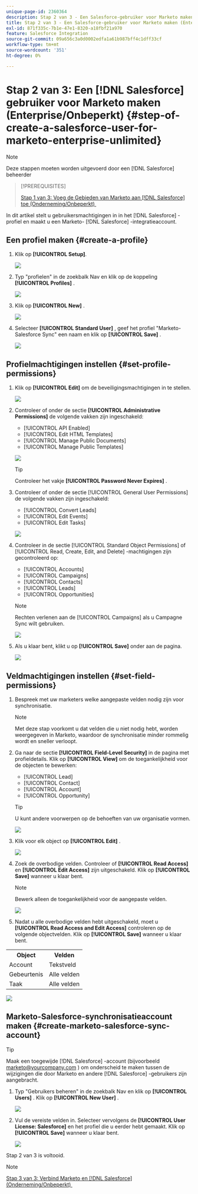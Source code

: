 ```yaml
---
unique-page-id: 2360364
description: Stap 2 van 3 - Een Salesforce-gebruiker voor Marketo maken (Enterprise/Unlimited) - Marketo Docs - Productdocumentatie
title: Stap 2 van 3 - Een Salesforce-gebruiker voor Marketo maken (Enterprise/Onbeperkt)
exl-id: 871f335c-7b1e-47e1-8320-a18fbf21a970
feature: Salesforce Integration
source-git-commit: 09a656c3a0d0002edfa1a61b987bff4c1dff33cf
workflow-type: tm+mt
source-wordcount: '351'
ht-degree: 0%

---
```


# Stap 2 van 3: Een [!DNL Salesforce] gebruiker voor Marketo maken (Enterprise/Onbeperkt) {#step-of-create-a-salesforce-user-for-marketo-enterprise-unlimited}

>[!NOTE]
>
>Deze stappen moeten worden uitgevoerd door een [!DNL Salesforce] beheerder

>[!PREREQUISITES]
>
>[&#x200B; Stap 1 van 3: Voeg de Gebieden van Marketo aan  [!DNL Salesforce]  toe (Onderneming/Onbeperkt) &#x200B;](/help/marketo/product-docs/crm-sync/salesforce-sync/setup/enterprise-unlimited-edition/step-1-of-3-add-marketo-fields-to-salesforce-enterprise-unlimited.md)

In dit artikel stelt u gebruikersmachtigingen in in het [!DNL Salesforce] -profiel en maakt u een Marketo- [!DNL Salesforce] -integratieaccount.

## Een profiel maken {#create-a-profile}

1. Klik op **[!UICONTROL Setup]**.

   ![](assets/image2015-6-11-16-3a15-3a27.png)

1. Typ &quot;profielen&quot; in de zoekbalk Nav en klik op de koppeling **[!UICONTROL Profiles]** .

   ![](assets/sfdc-profiles-hands.png)

1. Klik op **[!UICONTROL New]** .

   ![](assets/image2014-12-9-9-3a19-3a15.png)

1. Selecteer **[!UICONTROL Standard User]** , geef het profiel &quot;Marketo-Salesforce Sync&quot; een naam en klik op **[!UICONTROL Save]** .

   ![](assets/image2014-12-9-9-3a19-3a22.png)

## Profielmachtigingen instellen {#set-profile-permissions}

1. Klik op **[!UICONTROL Edit]** om de beveiligingsmachtigingen in te stellen.

   ![](assets/image2014-12-9-9-3a19-3a30.png)

1. Controleer of onder de sectie **[!UICONTROL Administrative Permissions]** de volgende vakken zijn ingeschakeld:

   * [!UICONTROL API Enabled]
   * [!UICONTROL Edit HTML Templates]
   * [!UICONTROL Manage Public Documents]
   * [!UICONTROL Manage Public Templates]

   ![](assets/image2014-12-9-9-3a19-3a38.png)

   >[!TIP]
   >
   >Controleer het vakje **[!UICONTROL Password Never Expires]** .

1. Controleer of onder de sectie [!UICONTROL General User Permissions] de volgende vakken zijn ingeschakeld:

   * [!UICONTROL Convert Leads]
   * [!UICONTROL Edit Events]
   * [!UICONTROL Edit Tasks]

   ![](assets/image2014-12-9-9-3a19-3a47.png)

1. Controleer in de sectie [!UICONTROL Standard Object Permissions] of [!UICONTROL Read, Create, Edit, and Delete] -machtigingen zijn gecontroleerd op:

   * [!UICONTROL Accounts]
   * [!UICONTROL Campaigns]
   * [!UICONTROL Contacts]
   * [!UICONTROL Leads]
   * [!UICONTROL Opportunities]

   >[!NOTE]
   >
   >Rechten verlenen aan de [!UICONTROL Campaigns] als u Campagne Sync wilt gebruiken.

   ![](assets/image2014-12-9-9-3a19-3a57.png)

1. Als u klaar bent, klikt u op **[!UICONTROL Save]** onder aan de pagina.

   ![](assets/image2014-12-9-9-3a20-3a5.png)

## Veldmachtigingen instellen {#set-field-permissions}

1. Bespreek met uw marketers welke aangepaste velden nodig zijn voor synchronisatie.

   >[!NOTE]
   >
   >Met deze stap voorkomt u dat velden die u niet nodig hebt, worden weergegeven in Marketo, waardoor de synchronisatie minder rommelig wordt en sneller verloopt.

1. Ga naar de sectie **[!UICONTROL Field-Level Security]** in de pagina met profieldetails. Klik op **[!UICONTROL View]** om de toegankelijkheid voor de objecten te bewerken:

   * [!UICONTROL Lead]
   * [!UICONTROL Contact]
   * [!UICONTROL Account]
   * [!UICONTROL Opportunity]

   >[!TIP]
   >
   >U kunt andere voorwerpen op de behoeften van uw organisatie vormen.

   ![](assets/image2014-12-9-9-3a20-3a14.png)

1. Klik voor elk object op **[!UICONTROL Edit]** .

   ![](assets/sfdc-sync-field-edit1.png)

1. Zoek de overbodige velden. Controleer of **[!UICONTROL Read Access]** en **[!UICONTROL Edit Access]** zijn uitgeschakeld. Klik op **[!UICONTROL Save]** wanneer u klaar bent.

   >[!NOTE]
   >
   >Bewerk alleen de toegankelijkheid voor de aangepaste velden.

   ![](assets/sfdc-sync-field-edit2.png)

1. Nadat u alle overbodige velden hebt uitgeschakeld, moet u **[!UICONTROL Read Access and Edit Access]** controleren op de volgende objectvelden. Klik op **[!UICONTROL Save]** wanneer u klaar bent.

<table>
 <tbody>
  <tr>
   <th>Object</th>
   <th>Velden</th>
  </tr>
  <tr>
   <td>Account</td>
   <td>Tekstveld</td>
  </tr>
  <tr>
   <td>Gebeurtenis</td>
   <td>Alle velden</td>
  </tr>
  <tr>
   <td>Taak</td>
   <td>Alle velden</td>
  </tr>
 </tbody>
</table>

![](assets/sfdc-check-the-boxes.png)

## Marketo-Salesforce-synchronisatieaccount maken {#create-marketo-salesforce-sync-account}

>[!TIP]
>
>Maak een toegewijde [!DNL Salesforce] -account (bijvoorbeeld <marketo@yourcompany.com> ) om onderscheid te maken tussen de wijzigingen die door Marketo en andere [!DNL Salesforce] -gebruikers zijn aangebracht.

1. Typ &quot;Gebruikers beheren&quot; in de zoekbalk Nav en klik op **[!UICONTROL Users]** . Klik op **[!UICONTROL New User]** .

   ![](assets/sfdc-new-users.png)

1. Vul de vereiste velden in. Selecteer vervolgens de **[!UICONTROL User License: Salesforce]** en het profiel die u eerder hebt gemaakt. Klik op **[!UICONTROL Save]** wanneer u klaar bent.

   ![](assets/image2014-12-9-9-3a20-3a56.png)

Stap 2 van 3 is voltooid.

>[!NOTE]
>
>[&#x200B; Stap 3 van 3: Verbind Marketo en  [!DNL Salesforce]  (Onderneming/Onbeperkt) &#x200B;](/help/marketo/product-docs/crm-sync/salesforce-sync/setup/enterprise-unlimited-edition/step-3-of-3-connect-marketo-and-salesforce-enterprise-unlimited.md)
